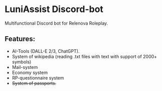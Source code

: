 # LuniAssist Discord-bot
Multifunctional Discord bot for Relenova Roleplay.

## Features:
- AI-Tools (DALL-E 2/3, ChatGPT).
- System of wikipedia (reading .txt files with text with support of 2000+ symbols)
- Mail-system
- Economy system
- RP-questionnaire system
- ~~System of passports.~~
